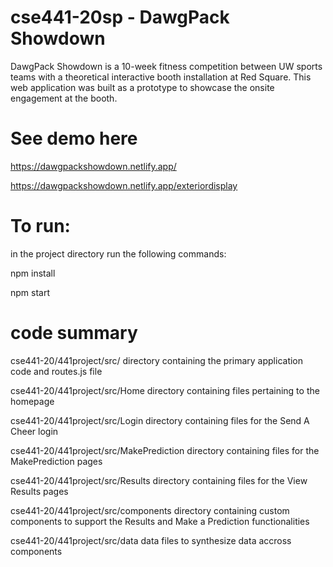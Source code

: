 # cse441-20sp - DawgPack Showdown
DawgPack Showdown is a 10-week fitness competition between UW sports teams with a theoretical interactive booth installation at Red Square. This web application was built as a prototype to showcase the onsite engagement at the booth. 

# See demo here
https://dawgpackshowdown.netlify.app/

https://dawgpackshowdown.netlify.app/exteriordisplay

# To run:
in the project directory run the following commands:

npm install

npm start

# code summary

cse441-20/441project/src/ directory containing the primary application code and routes.js file

cse441-20/441project/src/Home directory containing files pertaining to the homepage

cse441-20/441project/src/Login directory containing files for the Send A Cheer login

cse441-20/441project/src/MakePrediction directory containing files for the MakePrediction pages

cse441-20/441project/src/Results directory containing files for the View Results pages

cse441-20/441project/src/components directory containing custom components to support the Results and Make a Prediction functionalities

cse441-20/441project/src/data data files to synthesize data accross components
